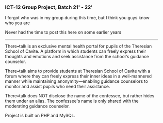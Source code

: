 ### **ICT-12 Group Project, Batch 21' - 22'**


I forgot who was in my group during this time, but I think you guys know who you are

Never had the time to post this here on some earlier years

___________________________________________________________________________



There•talk is an exclusive mental health portal for pupils of the Theresian School of Cavite. A platform in which students can freely express their thoughts and emotions and seek assistance from the school's guidance counselor.

There•talk aims to provide students at Theresian School of Cavite with a forum where they can freely express their inner ideas in a well-mannered manner while maintaining anonymity—enabling guidance counselors to monitor and assist pupils who need their assistance.

There•talk does NOT disclose the name of the confessee, but rather hides them under an alias. The confessee's name is only shared with the moderating guidance counselor.

Project is built on PHP and MySQL.
